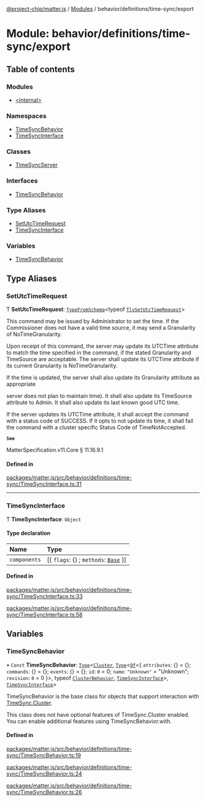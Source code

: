 [@project-chip/matter.js](../README.md) / [Modules](../modules.md) / behavior/definitions/time-sync/export

# Module: behavior/definitions/time-sync/export

## Table of contents

### Modules

- [\<internal\>](behavior_definitions_time_sync_export._internal_.md)

### Namespaces

- [TimeSyncBehavior](behavior_definitions_time_sync_export.TimeSyncBehavior.md)
- [TimeSyncInterface](behavior_definitions_time_sync_export.TimeSyncInterface.md)

### Classes

- [TimeSyncServer](../classes/behavior_definitions_time_sync_export.TimeSyncServer.md)

### Interfaces

- [TimeSyncBehavior](../interfaces/behavior_definitions_time_sync_export.TimeSyncBehavior-1.md)

### Type Aliases

- [SetUtcTimeRequest](behavior_definitions_time_sync_export.md#setutctimerequest)
- [TimeSyncInterface](behavior_definitions_time_sync_export.md#timesyncinterface)

### Variables

- [TimeSyncBehavior](behavior_definitions_time_sync_export.md#timesyncbehavior)

## Type Aliases

### SetUtcTimeRequest

Ƭ **SetUtcTimeRequest**: [`TypeFromSchema`](tlv_export.md#typefromschema)\<typeof [`TlvSetUtcTimeRequest`](cluster_export.TimeSync.md#tlvsetutctimerequest)\>

This command may be issued by Administrator to set the time. If the Commissioner does not have a valid time source,
it may send a Granularity of NoTimeGranularity.

Upon receipt of this command, the server may update its UTCTime attribute to match the time specified in the
command, if the stated Granularity and TimeSource are acceptable. The server shall update its UTCTime attribute if
its current Granularity is NoTimeGranularity.

If the time is updated, the server shall also update its Granularity attribute as appropriate

server does not plan to maintain time). It shall also update its TimeSource attribute to Admin. It shall also update
its last known good UTC time.

If the server updates its UTCTime attribute, it shall accept the command with a status code of SUCCESS. If it opts
to not update its time, it shall fail the command with a cluster specific Status Code of TimeNotAccepted.

**`See`**

MatterSpecification.v11.Core § 11.16.9.1

#### Defined in

[packages/matter.js/src/behavior/definitions/time-sync/TimeSyncInterface.ts:31](https://github.com/project-chip/matter.js/blob/904d0c9b952b91f28a21803759c5e5c66ee4d272/packages/matter.js/src/behavior/definitions/time-sync/TimeSyncInterface.ts#L31)

___

### TimeSyncInterface

Ƭ **TimeSyncInterface**: `Object`

#### Type declaration

| Name | Type |
| :------ | :------ |
| `components` | [\{ `flags`: {} ; `methods`: [`Base`](../interfaces/behavior_definitions_time_sync_export.TimeSyncInterface.Base.md)  }] |

#### Defined in

[packages/matter.js/src/behavior/definitions/time-sync/TimeSyncInterface.ts:33](https://github.com/project-chip/matter.js/blob/904d0c9b952b91f28a21803759c5e5c66ee4d272/packages/matter.js/src/behavior/definitions/time-sync/TimeSyncInterface.ts#L33)

[packages/matter.js/src/behavior/definitions/time-sync/TimeSyncInterface.ts:58](https://github.com/project-chip/matter.js/blob/904d0c9b952b91f28a21803759c5e5c66ee4d272/packages/matter.js/src/behavior/definitions/time-sync/TimeSyncInterface.ts#L58)

## Variables

### TimeSyncBehavior

• `Const` **TimeSyncBehavior**: [`Type`](../interfaces/behavior_cluster_export.ClusterBehavior.Type.md)\<[`Cluster`](../interfaces/cluster_export.TimeSync.Cluster.md), [`Type`](../interfaces/behavior_cluster_export.ClusterBehavior.Type.md)\<[`Of`](../interfaces/cluster_export.ClusterType.Of.md)\<\{ `attributes`: {} = \{}; `commands`: {} = \{}; `events`: {} = \{}; `id`: ``0`` = 0; `name`: ``"Unknown"`` = "Unknown"; `revision`: ``0`` = 0 }\>, typeof [`ClusterBehavior`](behavior_cluster_export.ClusterBehavior.md), [`TimeSyncInterface`](behavior_definitions_time_sync_export.md#timesyncinterface)\>, [`TimeSyncInterface`](behavior_definitions_time_sync_export.md#timesyncinterface)\>

TimeSyncBehavior is the base class for objects that support interaction with [TimeSync.Cluster](cluster_export.TimeSync.md#cluster).

This class does not have optional features of TimeSync.Cluster enabled. You can enable additional features using
TimeSyncBehavior.with.

#### Defined in

[packages/matter.js/src/behavior/definitions/time-sync/TimeSyncBehavior.ts:19](https://github.com/project-chip/matter.js/blob/904d0c9b952b91f28a21803759c5e5c66ee4d272/packages/matter.js/src/behavior/definitions/time-sync/TimeSyncBehavior.ts#L19)

[packages/matter.js/src/behavior/definitions/time-sync/TimeSyncBehavior.ts:24](https://github.com/project-chip/matter.js/blob/904d0c9b952b91f28a21803759c5e5c66ee4d272/packages/matter.js/src/behavior/definitions/time-sync/TimeSyncBehavior.ts#L24)

[packages/matter.js/src/behavior/definitions/time-sync/TimeSyncBehavior.ts:26](https://github.com/project-chip/matter.js/blob/904d0c9b952b91f28a21803759c5e5c66ee4d272/packages/matter.js/src/behavior/definitions/time-sync/TimeSyncBehavior.ts#L26)
